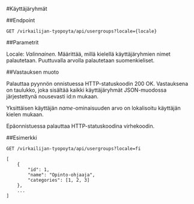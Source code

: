 #Käyttäjäryhmät

##Endpoint

`GET /virkailijan-tyopoyta/api/usergroups?locale={locale}`

##Parametrit

Locale: *Valinnainen.* Määrittää, millä kielellä käyttäjäryhmien nimet palautetaan.
Puuttuvalla arvolla palautetaan suomenkieliset.

##Vastauksen muoto

Palauttaa pyynnön onnistuessa HTTP-statuskoodin 200 OK. Vastauksena on
taulukko, joka sisältää kaikki käyttäjäryhmät JSON-muodossa järjestettynä nousevasti id:n mukaan.

Yksittäisen käyttäjän *name*-ominaisuuden arvo on lokalisoitu käyttäjän kielen mukaan.

Epäonnistuessa palauttaa HTTP-statuskoodina virhekoodin.

##Esimerkki

`GET /virkailijan-tyopoyta/api/usergroups?locale=fi`

```
[
    {
        "id": 1,
        "name": "Opinto-ohjaaja",
        "categories": [1, 2, 3]
    },
    ...
]
```
